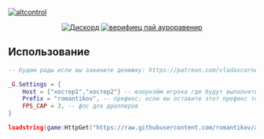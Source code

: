 [![altcontrol](https://cdn.discordapp.com/attachments/955442866560319509/955458972616372234/41.png)](https://github.com/romantikov/altcontrol/)
<div align='center'>

[![Дискорд](https://img.shields.io/discord/946248523769327626)](https://discord.gg/mZTCCYWjb6)
[![верифиец пай ауроравенир](https://cdn.discordapp.com/attachments/955016760686444544/955524196073603102/15_20220321205157.png)](https://bit.ly/verifiedbyauroravenir)
</div>

## Использование
```lua
-- будем рады если вы закините денюжку: https://patreon.com/vladascorner

_G.Settings = {
    Host = {"хостер1","хостер2"} -- юзернэйм игрока где будут выполняться команды
    Prefix = "romantikov", -- префикс; если вы оставите этот префикс то команды будут выглядить так: «romantikov bring»
    FPS_CAP = 3, -- фпс для дропперов
}

loadstring(game:HttpGet("https://raw.githubusercontent.com/romantikov/altcontrol/main/scripts/latest.lua"))();
```
